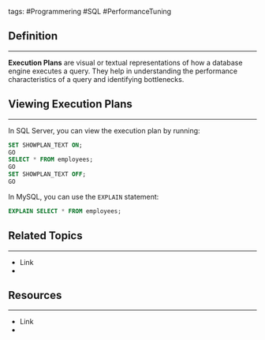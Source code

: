tags: #Programmering #SQL #PerformanceTuning

## Definition 
---
**Execution Plans** are visual or textual representations of how a database engine executes a query. They help in understanding the performance characteristics of a query and identifying bottlenecks.
## Viewing Execution Plans
---
In SQL Server, you can view the execution plan by running:
```sql
SET SHOWPLAN_TEXT ON;
GO
SELECT * FROM employees;
GO
SET SHOWPLAN_TEXT OFF;
GO
```

In MySQL, you can use the `EXPLAIN` statement:
```sql
EXPLAIN SELECT * FROM employees;
```


## Related Topics
---
- Link
- 

## Resources
---
- Link
- 
